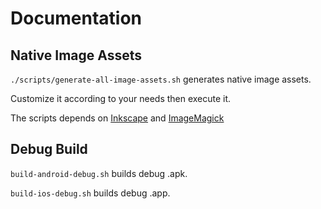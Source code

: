 # Documentation

## Native Image Assets

`./scripts/generate-all-image-assets.sh` generates native image assets.

Customize it according to your needs then execute it.

The scripts depends on [Inkscape](https://inkscape.org) and [ImageMagick](https://www.imagemagick.org/)

## Debug Build

`build-android-debug.sh` builds debug .apk.

`build-ios-debug.sh` builds debug .app.
